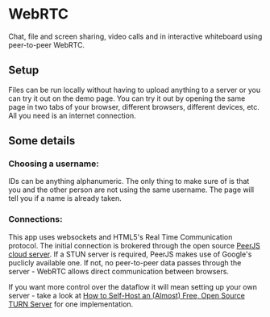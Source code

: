 # WebRTC

Chat, file and screen sharing, video calls and in interactive whiteboard using peer-to-peer WebRTC.

## Setup
Files can be run locally without having to upload anything to a server or you can try it out on the demo page. You can try it out by opening the same page in two tabs of your browser, different browsers, different devices, etc. All you need is an internet connection. 

## Some details
### Choosing a username:
IDs can be anything alphanumeric. The only thing to make sure of is that you and the other person are not using the same username. The page will tell you if a name is already taken.

### Connections:
This app uses websockets and HTML5's Real Time Communication protocol. The initial connection is brokered through the open source [PeerJS cloud server](https://peerjs.com). If a STUN server is required, PeerJS makes use of Google's puclicly available one.
If not, no peer-to-peer data passes through the server - WebRTC allows direct communication between browsers. 

If you want more control over the dataflow it will mean setting up your own server - take a look at [How to Self-Host an (Almost) Free, Open Source TURN Server](https://github.com/lvidgen/WebRTC/blob/master/FOSS_TURN_Server/howto.md) for one implementation.
